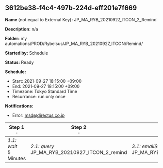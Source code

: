 ## 3612be38-f4c4-497b-224d-eff201e7f669

**Name** (not equal to External Key)**:** JP_MA_RYB_20210927_ITCON_2_Remind

**Description:** n/a

**Folder:** my automations/PROD/Rybelsus/JP_MA_RYB_20210927_ITCON/Remind/

**Started by:** Schedule

**Status:** Ready

**Schedule:**

* Start: 2021-09-27 18:15:00 +09:00
* End: 2021-09-27 18:15:00 +09:00
* Timezone: Tokyo Standard Time
* Recurrance: run only once

**Notifications:**

* Error: msd@directus.co.jp

| Step 1<br>_<small>-</small>_ | Step 2<br>_<small>-</small>_ | Step 3<br>_<small>-</small>_ |
| --- | --- | --- |
| _1.1: wait_<br>5 Minutes | _2.1: query_<br>JP_MA_RYB_20210927_ITCON_2_remind | _3.1: emailSend_<br>JP_MA_RYB_20210927_ITCON_2_remind |

